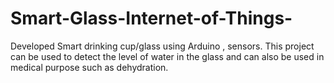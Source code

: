 # Smart-Glass-Internet-of-Things-
Developed Smart drinking cup/glass  using Arduino , sensors. This project can be used to detect the level of water in the glass and can also be used in medical purpose such as dehydration.
